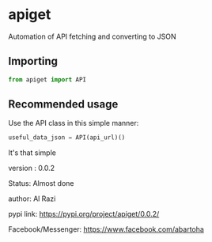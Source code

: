 # apiget

Automation of API fetching and converting to JSON

## Importing
```python
from apiget import API
```

## Recommended usage

Use the API class in this simple manner:

```python
useful_data_json = API(api_url)()
```

It's that simple

version : 0.0.2

Status: Almost done

author: Al Razi

pypi link: https://pypi.org/project/apiget/0.0.2/

Facebook/Messenger: https://www.facebook.com/abartoha